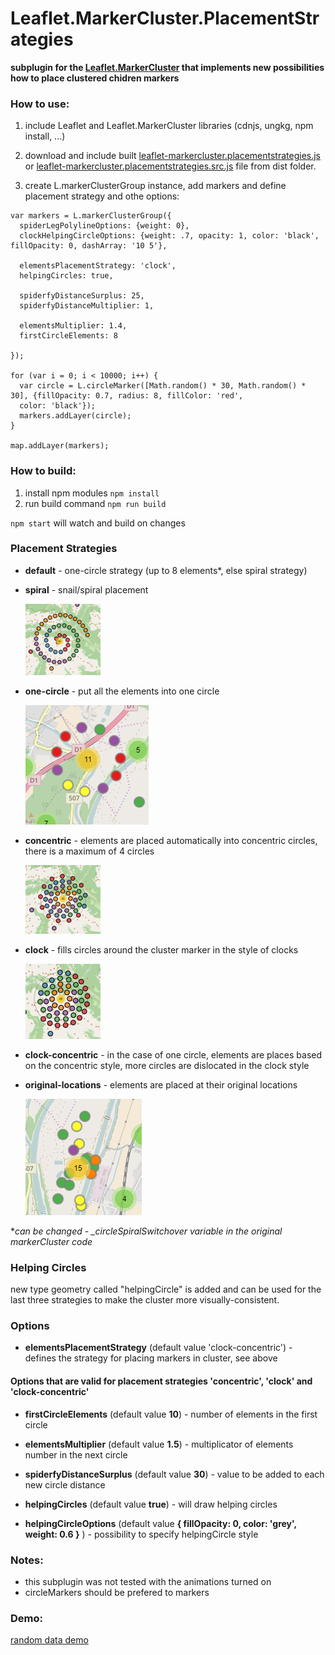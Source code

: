 # Leaflet.MarkerCluster.PlacementStrategies
**subplugin for the [Leaflet.MarkerCluster](https://github.com/Leaflet/Leaflet.markercluster) that implements new possibilities how to place clustered chidren markers**

### How to use:
1. include Leaflet and Leaflet.MarkerCluster libraries (cdnjs, ungkg, npm install, ...)

2. download and include built [leaflet-markercluster.placementstrategies.js](https://github.com/adammertel/Leaflet.MarkerCluster.PlacementStrategies/blob/master/dist/leaflet-markercluster.placementstrategies.js) or [leaflet-markercluster.placementstrategies.src.js](https://github.com/adammertel/Leaflet.MarkerCluster.PlacementStrategies/blob/master/dist/leaflet-markercluster.placementstrategies.src.js) file from dist folder.

3. create L.markerClusterGroup instance, add markers and define placement strategy and othe options:

```
var markers = L.markerClusterGroup({
  spiderLegPolylineOptions: {weight: 0},
  clockHelpingCircleOptions: {weight: .7, opacity: 1, color: 'black', fillOpacity: 0, dashArray: '10 5'},

  elementsPlacementStrategy: 'clock',
  helpingCircles: true,

  spiderfyDistanceSurplus: 25,
  spiderfyDistanceMultiplier: 1,

  elementsMultiplier: 1.4,
  firstCircleElements: 8

});

for (var i = 0; i < 10000; i++) {
  var circle = L.circleMarker([Math.random() * 30, Math.random() * 30], {fillOpacity: 0.7, radius: 8, fillColor: 'red',
  color: 'black'});
  markers.addLayer(circle);
}

map.addLayer(markers);
```


### How to build:
1. install npm modules `npm install`
2. run build command `npm run build`

`npm start` will watch and build on changes


### Placement Strategies
* **default** - one-circle strategy (up to 8 elements*, else spiral strategy)
* **spiral** - snail/spiral placement

    ![image](https://raw.githubusercontent.com/adammertel/Leaflet.MarkerCluster.PlacementStrategies/master/assets/img_strategy_spiral.png)

* **one-circle** - put all the elements into one circle

    ![image](https://raw.githubusercontent.com/adammertel/Leaflet.MarkerCluster.PlacementStrategies/master/assets/img_strategy_onecircle.png)

* **concentric** - elements are placed automatically into concentric circles, there is a maximum of 4 circles

    ![image](https://raw.githubusercontent.com/adammertel/Leaflet.MarkerCluster.PlacementStrategies/master/assets/img_strategy_concentric.png)

* **clock** - fills circles around the cluster marker in the style of clocks

    ![image](https://raw.githubusercontent.com/adammertel/Leaflet.MarkerCluster.PlacementStrategies/master/assets/img_strategy_clock.png)

* **clock-concentric** - in the case of one circle, elements are places based on the concentric style, more circles are dislocated in the clock style

* **original-locations** - elements are placed at their original locations

    ![image](https://raw.githubusercontent.com/adammertel/Leaflet.MarkerCluster.PlacementStrategies/master/assets/img_strategy_original.png)

**can be changed - _circleSpiralSwitchover variable in the original markerCluster code*  


### Helping Circles
new type geometry called "helpingCircle" is added and can be used for the last three strategies to make the cluster more visually-consistent.


### Options
 * **elementsPlacementStrategy** (default value 'clock-concentric') - defines the strategy for placing markers in cluster, see above



#### Options that are valid for placement strategies 'concentric', 'clock' and 'clock-concentric'

 * **firstCircleElements** (default value **10**) - number of elements in the first circle

 * **elementsMultiplier** (default value **1.5**) - multiplicator of elements number in the next circle

 * **spiderfyDistanceSurplus** (default value **30**) - value to be added to each new circle distance

 * **helpingCircles** (default value **true**) - will draw helping circles

 * **helpingCircleOptions** (default value **{ fillOpacity: 0, color: 'grey', weight: 0.6 }** ) - possibility to specify helpingCircle style


### Notes:
 - this subplugin was not tested with the animations turned on
 - circleMarkers should be prefered to markers


### Demo:
[random data demo](https://adammertel.github.io/Leaflet.MarkerCluster.PlacementStrategies/demo/demo1.html)
